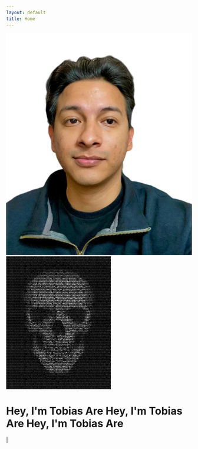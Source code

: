 ```yaml
---
layout: default
title: Home
---
```


<div class="home-container text-center px-4">

  <!-- Profile Image -->
  <div class="profile-pic mx-auto mb-4 animated-border">
    <div class="border-circle">
      <img src="/assets/profile.png" alt="Profile" class="main-pic" />
      <img src="/assets/skeleton.jpg" alt="Glitch Profile" class="glitch-pic" />
    </div>
  </div>

  <!-- Glitch Heading -->
  <h1 class="glitch" data-text="Hey, I'm Tobias Are">
    <span aria-hidden="true">Hey, I'm Tobias Are</span>
    Hey, I'm Tobias Are
    <span aria-hidden="true">Hey, I'm Tobias Are</span>
  </h1>

  <!-- Typing Bio Section -->
  <div class="typing-text">
    <span id="typed-text"></span><span id="cursor">|</span>
  </div>

</div>


